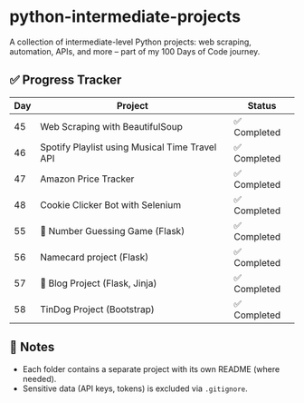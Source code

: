 # python-intermediate-projects
A collection of intermediate-level Python projects: 
web scraping, automation, APIs, and more – part of my 100 Days of Code journey.

## ✅ Progress Tracker

| Day | Project                                        | Status |
|-----|------------------------------------------------|--------|
| 45  | Web Scraping with BeautifulSoup                | ✅ Completed |
| 46  | Spotify Playlist using Musical Time Travel API | ✅ Completed  |
| 47  | Amazon Price Tracker                           | ✅ Completed |
| 48  | Cookie Clicker Bot with Selenium               | ✅ Completed |
| 55  | 🎲 Number Guessing Game (Flask)                | ✅ Completed |
| 56  | Namecard project (Flask)                       | ✅ Completed |
| 57  | 📝 Blog Project (Flask, Jinja)                 | ✅ Completed |
| 58  | TinDog Project (Bootstrap)                     | ✅ Completed |

## 📌 Notes

- Each folder contains a separate project with its own README (where needed).
- Sensitive data (API keys, tokens) is excluded via `.gitignore`.
